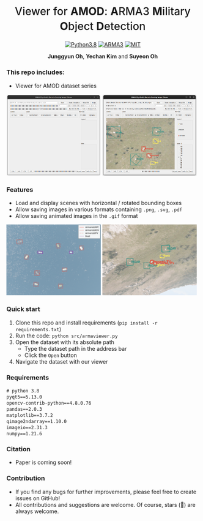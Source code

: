<h1 align="center" style="font-weight: 500; line-height: 1.4;">
  Viewer for <strong>AMOD</strong>: <strong>A</strong>RMA3 <strong>M</strong>ilitary <strong>O</strong>bject <strong>D</strong>etection
</h1>

<p align="center">
  <a href="#"><img alt="Python3.8" src="https://img.shields.io/badge/Python-3.8-blue?logo=python&logoColor=white"></a>
  <a href="#"><img alt="ARMA3" src="https://img.shields.io/badge/Game-ARMA3-red?logo=steam"></a>
  <a href="./blob/main/LICENSE"><img alt="MIT" src="https://img.shields.io/badge/License-MIT-green?logo=MIT"></a>
</p>

<p align="center">
  <b>Junggyun Oh</b>,
  <b>Yechan Kim</b> and
  <b>Suyeon Oh</b>
</p>

### This repo includes:
- Viewer for AMOD dataset series

<p float="center">
  <img src="./docs/viewer_init_frame.png" width="49%" />
  <img src="./docs/viewer_frame.png" width="49%" />
</p>

<!--
<br>[Download Latest ARMA Image Viewer Here](https://github.com/Dodant/arma-rs-utils/releases)
-->

### Features
- Load and display scenes with horizontal / rotated bounding boxes
- Allow saving images in various formats containing `.png`, `.svg`, `.pdf`
- Allow saving animated images in the `.gif` format

<p float="center">
  <img src="./docs/svg_sample.svg" width="49%" />
  <img src="./docs/gif_sample.gif" width="49%" />
</p>

### Quick start

1. Clone this repo and install requirements (`pip install -r requirements.txt`)
2. Run the code: `python src/armaviewer.py`
3. Open the dataset with its absolute path
   - Type the dataset path in the address bar
   - Click the `Open` button
4. Navigate the dataset with our viewer

<!--
## Correction Tool (Ver 1.1.2)
![corrector_frame](https://user-images.githubusercontent.com/20153952/234787456-4145f0df-fad0-429e-8182-452221e49d85.png)
[Download ARMA Latest Correction Tool Here](https://github.com/Dodant/arma-rs-utils/releases/tag/corrector_v1.1.1)
<br>[Download ARMA Dataset Sample Here](https://github.com/Dodant/arma-rs-utils/tree/main/data/bbox_check_230410%20(sample))
-->

### Requirements
```
# python 3.8
pyqt5==5.13.0
opencv-contrib-python==4.8.0.76
pandas==2.0.3
matplotlib==3.7.2
qimage2ndarray==1.10.0
imageio==2.31.3
numpy==1.21.6
```

### Citation
- Paper is coming soon!


### Contribution
- If you find any bugs for further improvements, please feel free to create issues on GitHub!
- All contributions and suggestions are welcome. Of course, stars (🌟) are always welcome.
